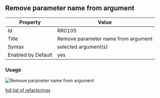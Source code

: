 ## Remove parameter name from argument

Property | Value
--- | ---
Id|RR0105
Title|Remove parameter name from argument
Syntax|selected argument\(s\)
Enabled by Default|yes

### Usage

![Remove parameter name from argument](../../images/refactorings/RemoveParameterNameFromArgument.png)

[full list of refactorings](Refactorings.md)